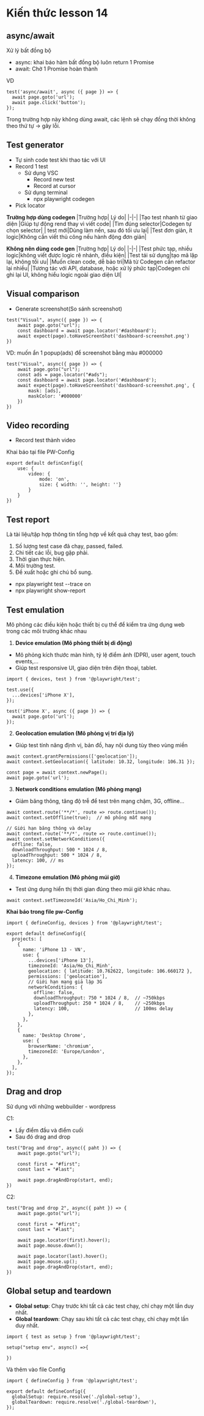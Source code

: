 # Kiến thức lesson 14

## async/await

Xử lý bất đồng bộ

- async: khai báo hàm bất đồng bộ luôn return 1 Promise
- await: Chờ 1 Promise hoàn thành

VD

```
test('async/await', async ({ page }) => {
  await page.goto('url');
  await page.click('button');
});
```

Trong trường hợp này không dùng await, các lệnh sẽ chạy đồng thời không theo thứ tự -> gây lỗi.

## Test generator

- Tự sinh code test khi thao tác với UI
- Record 1 test
  - Sử dụng VSC
    - Record new test
    - Record at cursor
  - Sử dụng terminal
    - npx playwright codegen <url>
- Pick locator

**Trường hợp dùng codegen**
|Trường hợp| Lý do|
|-|-|
|Tạo test nhanh từ giao diện |Giúp tự động rend thay vì viết code|
|Tìm đúng selector|Codegen tự chọn selector|
| test mới|Dùng làm nền, sau đó tối ưu lại|
|Test đơn giản, ít logic|Không cần viết thủ công nếu hành động đơn giản|

**Không nên dùng code gen**
|Trường hợp| Lý do|
|-|-|
|Test phức tạp, nhiều logic|không viết được logic rẽ nhánh, điều kiện|
|Test tái sử dụng|tạo mã lặp lại, không tối ưu|
|Muốn clean code, dễ bảo trì|Mã từ Codegen cần refactor lại nhiều|
|Tương tác với API, database, hoặc xử lý phức tạp|Codegen chỉ ghi lại UI, không hiểu logic ngoài giao diện UI|

## Visual comparison

- Generate screenshot(So sánh screenshot)

```
test("Visual", async({ page }) => {
    await page.goto("url");
    const dashboard = await page.locator('#dashboard');
    await expect(page).toHaveScreenShot('dashboard-screenshot.png')
})
```

VD: muốn ẩn 1 popup(ads) để screenshot bằng màu #000000

```
test("Visual", async({ page }) => {
    await page.goto("url");
    const ads = page.locator("#ads");
    const dashboard = await page.locator('#dashboard');
    await expect(page).toHaveScreenShot('dashboard-screenshot.png', {
        mask: [ads],
        maskColor: '#000000'
    })
})
```

## Video recording

- Record test thành video

Khai báo tại file PW-Config

```
export default definConfig({
    use: {
        video: {
            mode: 'on',
            size: { width: '', height: ''}
        }
    }
})
```

## Test report

Là tài liệu/tập hợp thông tin tổng hợp về kết quả chạy test, bao gồm:

1. Số lượng test case đã chạy, passed, failed.
2. Chi tiết các lỗi, bug gặp phải.
3. Thời gian thực hiện.
4. Môi trường test.
5. Đề xuất hoặc ghi chú bổ sung.

- npx playwright test --trace on
- npx playwright show-report

## Test emulation

Mô phỏng các điều kiện hoặc thiết bị cụ thể để kiểm tra ứng dụng web trong các môi trường khác nhau

1. **Device emulation (Mô phỏng thiết bị di động)**

- Mô phỏng kích thước màn hình, tỷ lệ điểm ảnh (DPR), user agent, touch events,...
- Giúp test responsive UI, giao diện trên điện thoại, tablet.

```
import { devices, test } from '@playwright/test';

test.use({
  ...devices['iPhone X'],
});

test('iPhone X', async ({ page }) => {
  await page.goto('url');
});
```

2. **Geolocation emulation (Mô phỏng vị trí địa lý)**

- Giúp test tính năng định vị, bản đồ, hay nội dung tùy theo vùng miền

```
await context.grantPermissions(['geolocation']);
await context.setGeolocation({ latitude: 10.32, longitude: 106.31 });

const page = await context.newPage();
await page.goto('url');
```

3. **Network conditions emulation (Mô phỏng mạng)**

- Giảm băng thông, tăng độ trễ để test trên mạng chậm, 3G, offline...

```
await context.route('**/*', route => route.continue());
await context.setOffline(true);  // mô phỏng mất mạng

// Giới hạn băng thông và delay
await context.route('**/*', route => route.continue());
await context.setNetworkConditions({
  offline: false,
  downloadThroughput: 500 * 1024 / 8,
  uploadThroughput: 500 * 1024 / 8,
  latency: 100, // ms
});
```

4. **Timezone emulation (Mô phỏng múi giờ)**

- Test ứng dụng hiển thị thời gian đúng theo múi giờ khác nhau.

```
await context.setTimezoneId('Asia/Ho_Chi_Minh');
```

**Khai báo trong file pw-Config**

```
import { defineConfig, devices } from '@playwright/test';

export default defineConfig({
  projects: [
    {
      name: 'iPhone 13 - VN',
      use: {
        ...devices['iPhone 13'],
        timezoneId: 'Asia/Ho_Chi_Minh',
        geolocation: { latitude: 10.762622, longitude: 106.660172 },
        permissions: ['geolocation'],
        // Giới hạn mạng giả lập 3G
        networkConditions: {
          offline: false,
          downloadThroughput: 750 * 1024 / 8,  // ~750kbps
          uploadThroughput: 250 * 1024 / 8,    // ~250kbps
          latency: 100,                        // 100ms delay
        },
      },
    },
    {
      name: 'Desktop Chrome',
      use: {
        browserName: 'chromium',
        timezoneId: 'Europe/London',
      },
    },
  ],
});
```

## Drag and drop

Sử dụng với những webbuilder - wordpress

C1:

- Lấy điểm đầu và điểm cuối
- Sau đó drag and drop

```
test("Drag and drop", async({ paht }) => {
    await page.goto("url");

    const first = "#first";
    const last = "#last";

    await page.dragAndDrop(start, end);
})
```

C2:

```
test("Drag and drop 2", async({ paht }) => {
    await page.goto("url");

    const first = "#first";
    const last = "#last";

    await page.locator(first).hover();
    await page.mouse.down();

    await page.locator(last).hover();
    await page.mouse.up();
    await page.dragAndDrop(start, end);
})
```

## Global setup and teardown

- **Global setup**: Chạy trước khi tất cả các test chạy, chỉ chạy một lần duy nhất.
- **Global teardown**: Chạy sau khi tất cả các test chạy, chỉ chạy một lần duy nhất.

```
import { test as setup } from '@playwright/test';

setup("setup env", async() =>{

})
```

Và thêm vào file Config

```
import { defineConfig } from '@playwright/test';

export default defineConfig({
  globalSetup: require.resolve('./global-setup'),
  globalTeardown: require.resolve('./global-teardown'),
});
```
